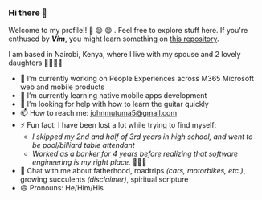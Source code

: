 ### Hi there 👋 

Welcome to my profile!! 👯 😄 😄 . Feel free to explore stuff here. If you're enthused by **_Vim_**, you might learn something on [this repository](https://github.com/johnmutuma5/vim-editor).

I am based in Nairobi, Kenya, where I live with my spouse and 2 lovely daughters 👨‍👩‍👧‍👧

- 🔭  I’m currently working on People Experiences across M365 Microsoft web and mobile products
- 🌱  I’m currently learning native mobile apps development
- 🤔  I’m looking for help with how to learn the guitar quickly
- 📫  How to reach me: johnmutuma5@gmail.com
- ⚡   Fun fact: I have been lost a lot while trying to find myself:
  -  _I skipped my 2nd and half of 3rd years in high school, and went to be pool/billiard table attendant_
  -  _Worked as a banker for 4 years before realizing that software engineering is my right place._ 👨🏽‍💻 
- 💬  Chat with me about fatherhood, roadtrips _(cars, motorbikes, etc.)_, growing succulents _(disclaimer)_, spiritual scripture
- 😄  Pronouns: He/Him/His




<!--
**johnmutuma5/johnmutuma5** is a ✨ _special_ ✨ repository because its `README.md` (this file) appears on your GitHub profile.

Here are some ideas to get you started:

- 🔭 I’m currently working on ...
- 🌱 I’m currently learning ...
- 👯 I’m looking to collaborate on ...
- 🤔 I’m looking for help with ...
- 💬 Ask me about ...
- 📫 How to reach me: ...
- 😄 Pronouns: ...
- ⚡ Fun fact: ...
-->
